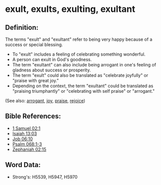 # exult, exults, exulting, exultant #

## Definition: ##

The terms "exult" and "exultant" refer to being very happy because of a success or special blessing.

* To "exult" includes a feeling of celebrating something wonderful.
* A person can exult in God's goodness.
* The term "exultant" can also include being arrogant in one's feeling of gladness about success or prosperity.
* The term "exult" could also be translated as "celebrate joyfully" or "praise with great joy."
* Depending on the context, the term "exultant" could be translated as "praising triumphantly" or "celebrating with self praise" or "arrogant."

(See also: [arrogant](../other/arrogant.md), [joy](../other/joy.md), [praise](../other/praise.md), [rejoice](../other/joy.md))

## Bible References: ##

* [1 Samuel 02:1](rc://en/tn/help/1sa/02/1)
* [Isaiah 13:03](rc://en/tn/help/isa/13/03)
* [Job 06:10](rc://en/tn/help/job/06/10)
* [Psalm 068:1-3](rc://en/tn/help/psa/068/001)
* [Zephaniah 02:15](rc://en/tn/help/zep/02/15)

## Word Data: ##

* Strong's: H5539, H5947, H5970
